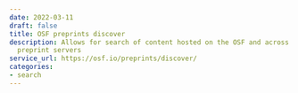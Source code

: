 ```yaml
---
date: 2022-03-11
draft: false
title: OSF preprints discover
description: Allows for search of content hosted on the OSF and across several other
  preprint servers
service_url: https://osf.io/preprints/discover/
categories:
- search
---
```



